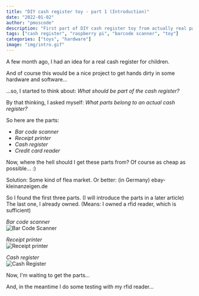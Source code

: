 ```yaml
---
title: "DIY cash register toy - part 1 (Introduction)"
date: "2022-01-02"
author: "pmoscode"
description: "First part of DIY cash register toy from actually real parts"
tags: ["cash register", "raspberry pi", "barcode scanner", "toy"]
categories: ["toys", "hardware"]
image: "img/intro.gif"
---
```


A few month ago, I had an idea for a real cash register for children.

And of course this would be a nice project to get hands dirty in some hardware and software...

<!--more-->

...so, I started to think about: *What should be part of the cash register?*

By that thinking, I asked myself: _What parts belong to an actual cash register?_

So here are the parts:

- _Bar code scanner_
- _Receipt printer_
- _Cash register_
- _Credit card reader_

Now, where the hell should I get these parts from? Of course as cheap as possible... :)

Solution: Some kind of flea market. Or better: (in Germany) ebay-kleinanzeigen.de

So I found the first three parts. (I will introduce the parts in a later article)
The last one, I already owned. (Means: I owned a rfid reader, which is sufficient)

*Bar code scanner*  
![Bar Code Scanner](img/barCodeScanner.jpg)

*Receipt printer*  
![Receipt printer](img/receiptPrinter.jpg)

*Cash register*  
![Cash Register](img/cashRegister.jpg)

Now, I'm waiting to get the parts...

And, in the meantime I do some testing with my rfid reader...
